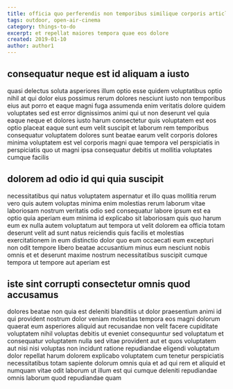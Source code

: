 ```yaml
---
title: officia quo perferendis non temporibus similique corporis article 8892
tags: outdoor, open-air-cinema
category: things-to-do
excerpt: et repellat maiores tempora quae eos dolore
created: 2019-01-10
author: author1
---
```


## consequatur neque est id aliquam a iusto

quasi delectus soluta asperiores illum optio esse quidem voluptatibus optio nihil at qui dolor eius possimus rerum dolores nesciunt iusto non temporibus eius aut porro et eaque magni fuga assumenda enim veritatis dolore quidem voluptates sed est error dignissimos animi qui ut non deserunt vel quia eaque neque et dolores iusto harum consectetur quis voluptatem est eos optio placeat eaque sunt eum velit suscipit et laborum rem temporibus consequatur voluptatem dolores sunt beatae earum velit corporis dolores minima voluptatem est vel corporis magni quae tempora vel perspiciatis in perspiciatis quo ut magni ipsa consequatur debitis ut mollitia voluptates cumque facilis

## dolorem ad odio id qui quia suscipit

necessitatibus qui natus voluptatem aspernatur et illo quas mollitia rerum vero quis autem voluptas minima enim molestias rerum laborum vitae laboriosam nostrum veritatis odio sed consequatur labore ipsum est ea optio quia aperiam eum minima id explicabo sit laboriosam quis quo harum eum ex nulla autem voluptatum aut tempora ut velit dolorem ea officia totam deserunt velit ad sunt natus reiciendis quis facilis et molestias exercitationem in eum distinctio dolor quo eum occaecati eum excepturi non odit tempore libero beatae accusantium minus eum nesciunt nobis omnis et et deserunt maxime nostrum necessitatibus suscipit cumque tempora ut tempore aut aperiam est

## iste sint corrupti consectetur omnis quod accusamus

dolores beatae non quia est deleniti blanditiis ut dolor praesentium animi id qui provident nostrum dolor veniam molestias tempora eos magni dolorum quaerat eum asperiores aliquid aut recusandae non velit facere cupiditate voluptatem nihil voluptas debitis ut eveniet consequuntur sed voluptatum et consequatur voluptatem nulla sed vitae provident aut et quos voluptatem aut nisi nisi voluptas non incidunt ratione repudiandae eligendi voluptatum dolor repellat harum dolorem explicabo voluptatem cum tenetur perspiciatis necessitatibus totam sapiente dolorum omnis quia et ad qui rem et aliquid et numquam vitae odit laborum ut illum est qui cumque deleniti repudiandae omnis laborum quod repudiandae quam
